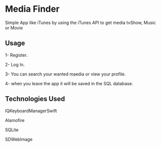 # Media Finder
Simple App like iTunes by using the iTunes API to get media tvShow, Music or Movie 


## Usage
1- Register.

2- Log In.

3- You can search your wanted maedia or view your profile.

4- when you leave the app it will be saved in the SQL database.

## Technologies Used
IQKeyboardManagerSwift

Alamofire

SQLite

SDWebImage

